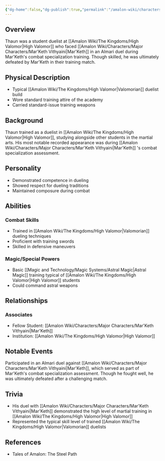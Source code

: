 ```yaml
---
{"dg-home":false,"dg-publish":true,"permalink":"/amalon-wiki/characters/minor-characters/thaun/","dgPassFrontmatter":true,"noteIcon":""}
---
```


## Overview
Thaun was a student duelist at [[Amalon Wiki/The Kingdoms/High Valomor\|High Valomor]] who faced [[Amalon Wiki/Characters/Major Characters/Mar'Keth Vithyaini\|Mar'Keth]] in an Almari duel during Mar'Keth's combat specialization training. Though skilled, he was ultimately defeated by Mar'Keth in their training match.

## Physical Description
- Typical [[Amalon Wiki/The Kingdoms/High Valomor\|Valomorian]] duelist build
- Wore standard training attire of the academy
- Carried standard-issue training weapons

## Background
Thaun trained as a duelist in [[Amalon Wiki/The Kingdoms/High Valomor\|High Valomor]], studying alongside other students in the martial arts. His most notable recorded appearance was during [[Amalon Wiki/Characters/Major Characters/Mar'Keth Vithyaini\|Mar'Keth]] 's combat specialization assessment.

## Personality
- Demonstrated competence in dueling
- Showed respect for dueling traditions
- Maintained composure during combat

## Abilities

### Combat Skills
- Trained in [[Amalon Wiki/The Kingdoms/High Valomor\|Valomorian]] dueling techniques
- Proficient with training swords
- Skilled in defensive maneuvers

### Magic/Special Powers
- Basic [[Magic and Technology/Magic Systems/Astral Magic\|Astral Magic]] training typical of [[Amalon Wiki/The Kingdoms/High Valomor\|High Valomor]] students
- Could command astral weapons

## Relationships

### Associates
- Fellow Student: [[Amalon Wiki/Characters/Major Characters/Mar'Keth Vithyaini\|Mar'Keth]]
- Institution: [[Amalon Wiki/The Kingdoms/High Valomor\|High Valomor]]

## Notable Events
Participated in an Almari duel against [[Amalon Wiki/Characters/Major Characters/Mar'Keth Vithyaini\|Mar'Keth]], which served as part of Mar'Keth's combat specialization assessment. Though he fought well, he was ultimately defeated after a challenging match.

## Trivia
- His duel with [[Amalon Wiki/Characters/Major Characters/Mar'Keth Vithyaini\|Mar'Keth]] demonstrated the high level of martial training in [[Amalon Wiki/The Kingdoms/High Valomor\|High Valomor]]
- Represented the typical skill level of trained [[Amalon Wiki/The Kingdoms/High Valomor\|Valomorian]] duelists

## References
- Tales of Amalon: The Steel Path